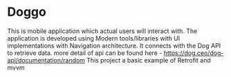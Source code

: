 # Doggo
This is mobile application which actual users will interact with. The application is developed using Modern tools/libraries with UI implementations with Navigation architecture. It connects with the Dog API to retrieve data. more detail of api can be found here - https://dog.ceo/dog-api/documentation/random This project a basic example of Retrofit and mvvm
